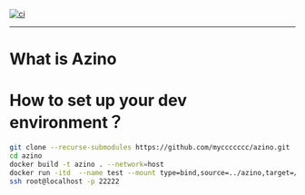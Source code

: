 [![ci](https://github.com/myccccccc/azino/actions/workflows/build.yml/badge.svg?branch=master)](https://github.com/myccccccc/azino/actions/workflows/build.yml)

---
# What is Azino

# How to set up your dev environment？
```bash
git clone --recurse-submodules https://github.com/myccccccc/azino.git
cd azino
docker build -t azino . --network=host
docker run -itd  --name test --mount type=bind,source=../azino,target=/root/azino -p 22222:22 -P azino /bin/bash
ssh root@localhost -p 22222
```
